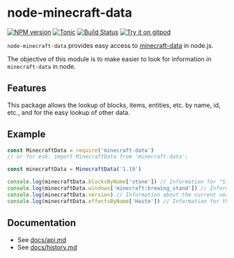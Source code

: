 # node-minecraft-data

[![NPM version](https://badge.fury.io/js/minecraft-data.svg)](http://badge.fury.io/js/minecraft-data)
[![Tonic](https://img.shields.io/badge/tonic-try%20it-blue.svg)](https://tonicdev.com/npm/minecraft-data)
[![Build Status](https://github.com/PrismarineJS/node-minecraft-data/workflows/CI/badge.svg)](https://github.com/PrismarineJS/node-minecraft-data/actions?query=workflow%3A%22CI%22)
[![Try it on gitpod](https://img.shields.io/badge/try-on%20gitpod-brightgreen.svg)](https://gitpod.io/#https://github.com/PrismarineJS/node-minecraft-data)

`node-minecraft-data` provides easy access to [minecraft-data](https://github.com/PrismarineJS/minecraft-data) in node.js.

The objective of this module is to make easier to look for information in `minecraft-data` in node.

## Features

This package allows the lookup of blocks, items, entities, etc. by name, id, etc., and for the easy lookup of other data.

## Example

```js
const MinecraftData = require('minecraft-data')
// or for es6: import MinecraftData from 'minecraft-data';

const minecraftData = MinecraftData('1.19')

console.log(minecraftData.blocksByName['stone']) // Information for "Stone"
console.log(minecraftData.windows['minecraft:brewing_stand']) // Information for the "Brewing Stand" GUI
console.log(minecraftData.version) // Information about the current version
console.log(minecraftData.effectsByName['Haste']) // Information for the "Haste" effect
```

## Documentation

- See [docs/api.md](docs/api.md)
- See [docs/history.md](docs/history.md)
